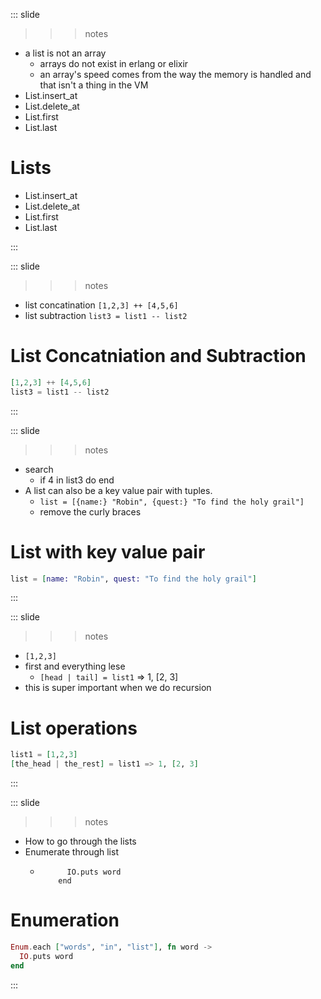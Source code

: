 
::: slide

>>> notes
- a list is not an array
  - arrays do not exist in erlang or elixir
  - an array's speed comes from the way the memory is handled and that isn't a thing in the VM
- List.insert_at
- List.delete_at
- List.first
- List.last

>>>

# Lists

- List.insert_at
- List.delete_at
- List.first
- List.last

:::

::: slide

>>> notes

- list concatination ```[1,2,3] ++ [4,5,6]```
- list subtraction ```list3 = list1 -- list2```

>>>

# List Concatniation and Subtraction

```elixir
[1,2,3] ++ [4,5,6]
list3 = list1 -- list2
```

:::

::: slide

>>> notes
- search
  - if 4 in list3 do end
- A list can also be a key value pair with tuples.
  - ``` list = [{name:} "Robin", {quest:} "To find the holy grail"] ```
  - remove the curly braces
>>>

# List with key value pair

```elixir
list = [name: "Robin", quest: "To find the holy grail"]
```

:::

::: slide

>>> notes
- ```[1,2,3]```
- first and everything lese
  - ```[head | tail] = list1``` => 1, [2, 3]
- this is super important when we do recursion
>>>

# List operations

```elixir
list1 = [1,2,3]
[the_head | the_rest] = list1 => 1, [2, 3]
```

:::

::: slide

>>> notes
- How to go through the lists
- Enumerate through list
  - ``` Enum.each ["words", "in", "list"], fn word ->
          IO.puts word
        end
    ```
>>>

# Enumeration

```elixir
Enum.each ["words", "in", "list"], fn word ->
  IO.puts word
end
```
:::

